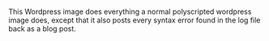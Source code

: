 This Wordpress image does everything a normal polyscripted wordpress image does,
except that it also posts every syntax error found in the log file back
as a blog post.
